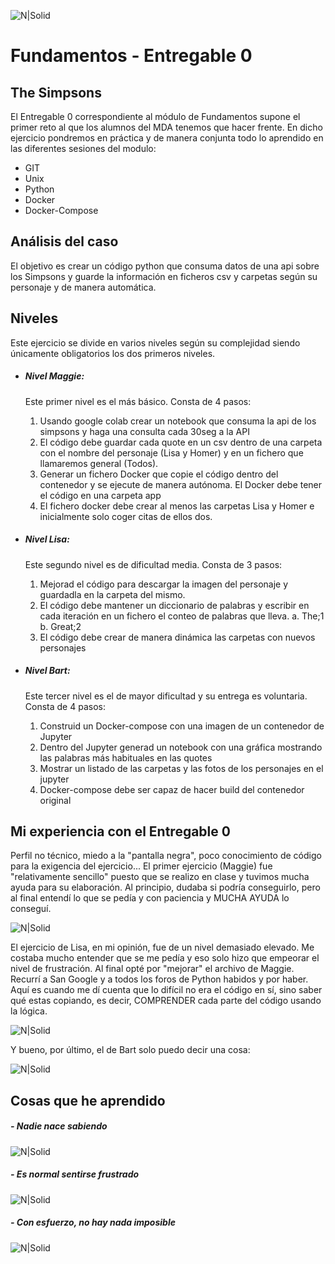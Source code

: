 ![N|Solid](https://static.simpsonswiki.com/images/thumb/0/0a/Simpson_family_s27.png/200px-Simpson_family_s27.png)
# Fundamentos - Entregable 0  
## The Simpsons 

El Entregable 0 correspondiente al módulo de Fundamentos supone el primer reto al que los alumnos del MDA tenemos que hacer frente. En dicho ejercicio pondremos en práctica y de manera conjunta todo lo aprendido en las diferentes sesiones del modulo:

- GIT
- Unix
- Python
- Docker
- Docker-Compose

## Análisis del caso 
El objetivo es crear un código python que consuma datos de una api sobre los Simpsons y guarde la información en ficheros csv y carpetas según su personaje y de manera automática.

## Niveles

Este ejercicio se divide en varios niveles según su complejidad siendo únicamente obligatorios los dos primeros niveles.

- ##### Nivel Maggie:
    
    Este primer nivel es el más básico. Consta de 4 pasos:
    1. Usando google colab crear un notebook que consuma la api de los simpsons y haga una
consulta cada 30seg a la API
    2. El código debe guardar cada quote en un csv dentro de una carpeta con el nombre del
personaje (Lisa y Homer) y en un fichero que llamaremos general (Todos).
    3. Generar un fichero Docker que copie el código dentro del contenedor y se ejecute de
manera autónoma. El Docker debe tener el código en una carpeta app
    4. El fichero docker debe crear al menos las carpetas Lisa y Homer e inicialmente solo coger
citas de ellos dos.

- ##### Nivel Lisa:

    Este segundo nivel es de dificultad media. Consta de 3 pasos:
    1. Mejorad el código para descargar la imagen del personaje y guardadla en la carpeta del
mismo.
    2. El código debe mantener un diccionario de palabras y escribir en cada iteración en un
fichero el conteo de palabras que lleva.
a. The;1
b. Great;2
    3. El código debe crear de manera dinámica las carpetas con nuevos personajes
    
- ##### Nivel Bart:

    Este tercer nivel es el de mayor dificultad y su entrega es voluntaria. Consta de 4 pasos:
    1. Construid un Docker-compose con una imagen de un contenedor de Jupyter
    2. Dentro del Jupyter generad un notebook con una gráfica mostrando las
palabras más habituales en las quotes
    3. Mostrar un listado de las carpetas y las fotos de los personajes en el jupyter
    4. Docker-compose debe ser capaz de hacer build del contenedor original

## Mi experiencia con el Entregable 0
Perfil no técnico, miedo a la "pantalla negra", poco conocimiento de código para la exigencia del ejercicio...
El primer ejercicio (Maggie) fue "relativamente sencillo" puesto que se realizo en clase y tuvimos mucha ayuda para su elaboración. Al principio, dudaba si podría conseguirlo, pero al final entendí lo que se pedía y con paciencia y MUCHA AYUDA lo conseguí.

![N|Solid](https://media4.giphy.com/media/elLS45yY6efXa/giphy.gif?cid=ecf05e470y2ri8ljxyrhhlamk8twckjf4e54x39piozfze9u&rid=giphy.gif&ct=g)

El ejercicio de Lisa, en mi opinión, fue de un nivel demasiado elevado. Me costaba mucho entender que se me pedía y eso solo hizo que empeorar el nivel de frustración. Al final opté por "mejorar" el archivo de Maggie. Recurrí a San Google y a todos los foros de Python habidos y por haber. Aquí es cuando me dí cuenta que lo difícil no era el código en sí, sino saber qué estas copiando, es decir, COMPRENDER cada parte del código usando la lógica.

![N|Solid](https://media0.giphy.com/media/3o6MbdaV12BHr9Y4yA/giphy.gif?cid=790b7611b49a461e65a40be330e3c0982e53ce9f9d881f12&rid=giphy.gif&ct=g)

Y bueno, por último, el de Bart solo puedo decir una cosa:

![N|Solid](https://media3.giphy.com/media/26ybwvTX4DTkwst6U/giphy.gif?cid=ecf05e477qjfnxp62jqaczej6hfp53oeyzdlqh7t0d9sawkl&rid=giphy.gif&ct=g)

## Cosas que  he aprendido

##### - Nadie nace sabiendo

![N|Solid](https://media4.giphy.com/media/3orif0rjs49gsPWg1y/giphy.gif?cid=790b76118c449f15e13a4fd2b2ca9edfd66c523aa0b2ca7f&rid=giphy.gif&ct=g)

##### - Es normal sentirse frustrado

![N|Solid](https://media0.giphy.com/media/xT5LMVrEF6eYgXDddK/giphy.gif?cid=ecf05e47xz0ch3suo06sh1icch3qswrqxjeea4ec9lmaou9d&rid=giphy.gif&ct=g)

##### - Con esfuerzo, no hay nada imposible

![N|Solid](https://media3.giphy.com/media/26ufirhvR4jQ1SOn6/giphy.gif?cid=ecf05e4740nv60dw6naihwxyqpdeo9rcgji2nx6hh8a70isj&rid=giphy.gif&ct=g)